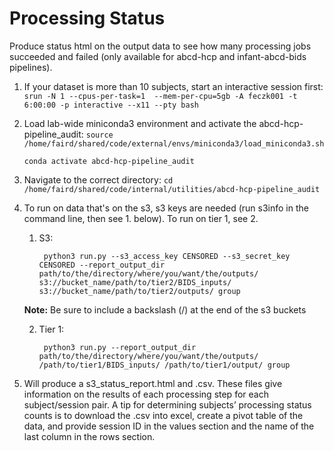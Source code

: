 # Processing Status 

Produce status html on the output data to see how many processing jobs succeeded and failed (only available for abcd-hcp and infant-abcd-bids pipelines).

1. If your dataset is more than 10 subjects, start an interactive session first: `srun -N 1 --cpus-per-task=1  --mem-per-cpu=5gb -A feczk001 -t 6:00:00 -p interactive --x11 --pty bash`

2. Load lab-wide miniconda3 environment and activate the abcd-hcp-pipeline_audit: `source /home/faird/shared/code/external/envs/miniconda3/load_miniconda3.sh`

    `conda activate abcd-hcp-pipeline_audit`

3. Navigate to the correct directory: `cd /home/faird/shared/code/internal/utilities/abcd-hcp-pipeline_audit`

4. To run on data that's on the s3, s3 keys are needed (run s3info in the command line, then see 1. below). To run on tier 1, see 2.

    1. S3: 

            python3 run.py --s3_access_key CENSORED --s3_secret_key CENSORED --report_output_dir path/to/the/directory/where/you/want/the/outputs/ s3://bucket_name/path/to/tier2/BIDS_inputs/ s3://bucket_name/path/to/tier2/outputs/ group
    
    **Note:** Be sure to include a backslash (/) at the end of the s3 buckets
    
    2. Tier 1: 

            python3 run.py --report_output_dir path/to/the/directory/where/you/want/the/outputs/ /path/to/tier1/BIDS_inputs/ /path/to/tier1/output/ group

5. Will produce a s3_status_report.html and .csv. These files give information on the results of each processing step for each subject/session pair. A tip for determining subjects’ processing status counts is to download the .csv into excel, create a pivot table of the data, and provide session ID in the values section and the name of the last column in the rows section. 